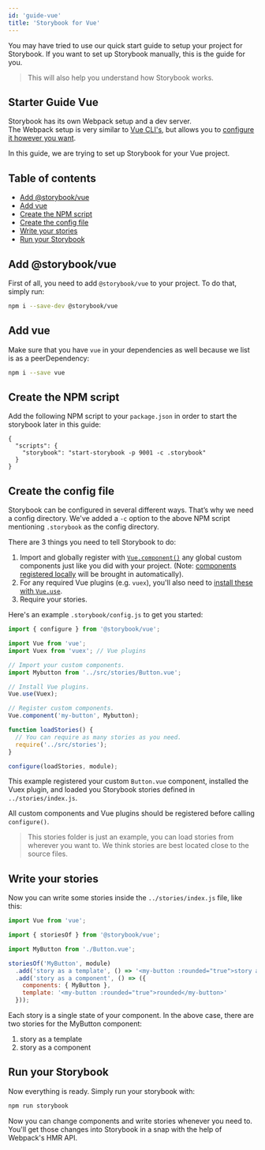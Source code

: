 ```yaml
---
id: 'guide-vue'
title: 'Storybook for Vue'
---
```


You may have tried to use our quick start guide to setup your project for Storybook. If you want to set up Storybook manually, this is the guide for you.

> This will also help you understand how Storybook works.

## Starter Guide Vue

Storybook has its own Webpack setup and a dev server.  
The Webpack setup is very similar to [Vue CLI's](https://github.com/vuejs/vue-cli), but allows you to [configure it however you want](/configurations/custom-webpack-config/).

In this guide, we are trying to set up Storybook for your Vue project.

## Table of contents

-   [Add @storybook/vue](#add-storybookvue)
-   [Add vue](#add-vue)
-   [Create the NPM script](#create-the-npm-script)
-   [Create the config file](#create-the-config-file)
-   [Write your stories](#write-your-stories)
-   [Run your Storybook](#run-your-storybook)

## Add @storybook/vue

First of all, you need to add `@storybook/vue` to your project. To do that, simply run:

```sh
npm i --save-dev @storybook/vue
```

## Add vue

Make sure that you have `vue` in your dependencies as well because we list is as a peerDependency:

```sh
npm i --save vue
```

## Create the NPM script

Add the following NPM script to your `package.json` in order to start the storybook later in this guide:

    {
      "scripts": {
        "storybook": "start-storybook -p 9001 -c .storybook"
      }
    }

## Create the config file

Storybook can be configured in several different ways. 
That’s why we need a config directory. We've added a `-c` option to the above NPM script mentioning `.storybook` as the config directory.

There are 3 things you need to tell Storybook to do:

1.  Import and globally register with [`Vue.component()`](https://vuejs.org/v2/api/#Vue-component) any global custom components just like you did with your project. (Note: [components registered locally](https://vuejs.org/v2/guide/components.html#Local-Registration) will be brought in automatically).
2.  For any required Vue plugins (e.g. `vuex`), you'll also need to [install these with `Vue.use`](https://vuejs.org/v2/api/#Vue-use).
3.  Require your stories.

Here's an example `.storybook/config.js` to get you started:

```js
import { configure } from '@storybook/vue';

import Vue from 'vue';
import Vuex from 'vuex'; // Vue plugins

// Import your custom components.
import Mybutton from '../src/stories/Button.vue';

// Install Vue plugins.
Vue.use(Vuex);

// Register custom components.
Vue.component('my-button', Mybutton);

function loadStories() {
  // You can require as many stories as you need.
  require('../src/stories');
}

configure(loadStories, module);
```

This example registered your custom `Button.vue` component, installed the Vuex plugin, and loaded you Storybook stories defined in `../stories/index.js`.

All custom components and Vue plugins should be registered before calling `configure()`.

> This stories folder is just an example, you can load stories from wherever you want to.
> We think stories are best located close to the source files.

## Write your stories

Now you can write some stories inside the `../stories/index.js` file, like this:

```js
import Vue from 'vue';

import { storiesOf } from '@storybook/vue';

import MyButton from './Button.vue';

storiesOf('MyButton', module)
  .add('story as a template', () => '<my-button :rounded="true">story as a function template</my-button>')
  .add('story as a component', () => ({
    components: { MyButton },
    template: '<my-button :rounded="true">rounded</my-button>'
  }));
```

Each story is a single state of your component. In the above case, there are two stories for the MyButton component:

1.  story as a template
2.  story as a component

## Run your Storybook

Now everything is ready. Simply run your storybook with:

```sh
npm run storybook
```

Now you can change components and write stories whenever you need to.
You'll get those changes into Storybook in a snap with the help of Webpack's HMR API.
